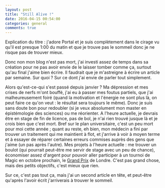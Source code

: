```yaml
---
layout: post
title: "Still Alive !"
date: 2016-04-15 00:54:00
categories: general
comments: true
---
```


Explication du titre : j'adore Portal et je suis complètement dans le cirage vu qu'il est presque 1:00 du matin et que je trouve pas le sommeil donc je ne risque pas de trouver mieux.

Donc non mon blog n'est pas mort, j'ai investi assez de temps dans sa création pour ne pas avoir envie de le laisser tomber comme ça, surtout qu'au final j'aime bien écrire. Il faudrait que je m'astreigne à écrire un article par semaine. Sur quoi ? Sur ce dont j'ai envie de parler tout simplement.

Alors qu'est-ce-qui s'est passé depuis janvier ? Ma dépression et mes crises de nerfs m'ont bouffé, j'ai eu à passer mes foutus partiels, que j'ai malheureusement foiré (quand la motivation et l'énergie ne sont  plus là, on peut faire ce qu'on veut : le résultat sera toujours le même). Donc je suis sans doute bon pour redoubler (si je veux absolument mon master en épistémologie des sciences) ou me réorienter. A l'heure actuelle, je devrais être en stage de fin de licence, pas de bol, je n'ai rien trouvé jusque là et je crois bien que c'est mort. Bref sur le plan universitaire, c'est un peu mort pour moi cette année ; quant au reste, eh bien, mon médecin a fini par trouver un traitement qui me maintient à flot, et j'arrive à voir à moyen terme et à essayer de réparer certaines erreurs commises auprès des gens que j'aime (un pas après l'autre). Mes projets à l'heure actuelle : me trouver un boulot (qui pourrait peut-être me servir de stage avec un peu de chance), économiser assez d'argent pour pouvoir aller participer à un tournoi de Magic en octobre prochain, le [Grand Prix](http://mtgsalvation.gamepedia.com/Grand_Prix) de Londre. C'est pas grand chose, mais des petits objectifs, c'est mieux que rien.

Sur ce, c'est pas tout ça, mais j'ai un second article en tête, et peut-être qu'après l'avoir écrit j'arriverais à trouver le sommeil.